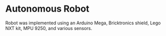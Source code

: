 # Autonomous Robot
Robot was implemented using an Arduino Mega, Bricktronics shield, Lego NXT kit, MPU 9250, and various sensors.
